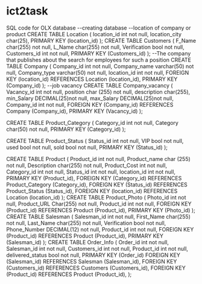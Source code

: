 # ict2task
SQL code for OLX database
--creating database
--location of company or product
CREATE TABLE Location
(
location_id int  not null,
location_city char(25),
PRIMARY KEY (location_id)
);
CREATE TABLE Customers
(
F_Name char(255) not null,
L_Name char(255) not null,
Verification bool not null,
Customers_id int  not null,
PRIMARY KEY (Customers_id)
);
--The company that publishes about the search for employees for such a position
CREATE TABLE Company
(
Company_id int not null,
Company_name varchar(50) not null,
Company_type varchar(50) not null,
location_id int not null,
FOREIGN KEY (location_id) REFERENCES Location (location_id),
PRIMARY KEY (Company_id)
);
--job vacancy
CREATE TABLE Company_vacancy
(
Vacancy_id int not null,
position char (255) not null,
description char(255),
min_Salary DECIMAL(25)not null,
max_Salary DECIMAL(25)not null,
Company_id int not null,
FOREIGN KEY (Company_id) REFERENCES Company (Company_id),
PRIMARY KEY (Vacancy_id)
);

CREATE TABLE Product_Category
(
Category_id int  not null,
Category char(50) not null,
PRIMARY KEY (Category_id)
);

CREATE TABLE Product_Status
(
Status_id int not null,
VIP bool not null,
used bool not null,
sold bool not null,
PRIMARY KEY (Status_id)
);

CREATE TABLE Product
(
Product_id int not null,
Product_name char (255) not null,
Description char(255) not null,
Product_Cost int  not null,
Category_id int  not null,
Status_id int  not null,
location_id int  not null,
PRIMARY KEY (Product_id),
FOREIGN KEY (Category_id) REFERENCES Product_Category (Category_id),
FOREIGN KEY (Status_id) REFERENCES Product_Status (Status_id),
FOREIGN KEY (location_id) REFERENCES Location (location_id)
);
CREATE TABLE Product_Photo
(
Photo_id int  not null,
Product_URL Char(255) not null,
Product_id int  not null,
FOREIGN KEY (Product_id) REFERENCES Product (Product_id),
PRIMARY KEY (Photo_id)
);
CREATE TABLE Salesman
(
Salesman_id int  not null,
First_Name char(255) not null,
Last_Name char(255) not null,
Verification bool not null,
Phone_Number DECIMAL(12) not null,
Product_id int  not null,
FOREIGN KEY (Product_id) REFERENCES Product (Product_id),
PRIMARY KEY (Salesman_id)
);
CREATE TABLE Order_Info
(
Order_id int not null,
Salesman_id int not null,
Customers_id int not null,
Product_id int not null,
delivered_status bool not null,
PRIMARY KEY (Order_id)
FOREIGN KEY (Salesman_id) REFERENCES Salesman (Salesman_id),
FOREIGN KEY (Customers_id) REFERENCES Customers (Customers_id),
FOREIGN KEY (Product_id) REFERENCES Product (Product_id),
);


